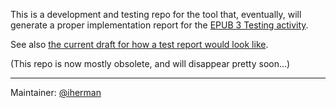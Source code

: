 This is a development and testing repo for the tool that, eventually, will generate a proper implementation report for the [EPUB 3 Testing activity](https://github.com/w3c/epub-tests/). 

See also [the current draft for how a test report would look like](https://iherman.github.io/epub-testing/results/).

(This repo is now mostly obsolete, and will disappear pretty soon...)

---

Maintainer: [@iherman](https://github.com/iherman)
